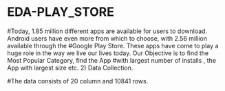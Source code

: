 # EDA-PLAY_STORE
#Today, 1.85 million different apps are available for users to download. Android users have even more from which to choose, with 2.56 million available through the #Google Play Store. These apps have come to play a huge role in the way we live our lives today. Our Objective is to find the Most Popular Category, find the App #with largest number of installs , the App with largest size etc. 2) Data Collection.

#The data consists of 20 column and 10841 rows.
